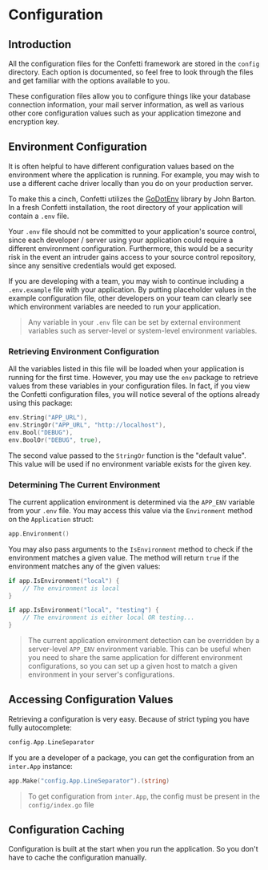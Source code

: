 # Configuration
<ToggleDarkMode/>

## Introduction

All the configuration files for the Confetti framework are stored in the `config` directory. Each option is documented, so feel free to look through the files and get familiar with the options available to you.

These configuration files allow you to configure things like your database connection information, your mail server information, as well as various other core configuration values such as your application timezone and encryption key.

## Environment Configuration

It is often helpful to have different configuration values based on the environment where the application is running. For example, you may wish to use a different cache driver locally than you do on your production server.

To make this a cinch, Confetti utilizes the [GoDotEnv](https://github.com/joho/godotenv) library by John Barton. In a fresh Confetti installation, the root directory of your application will contain a `.env` file.

Your `.env` file should not be committed to your application's source control, since each developer / server using your application could require a different environment configuration. Furthermore, this would be a security risk in the event an intruder gains access to your source control repository, since any sensitive credentials would get exposed.

If you are developing with a team, you may wish to continue including a `.env.example` file with your application. By putting placeholder values in the example configuration file, other developers on your team can clearly see which environment variables are needed to run your application.

> Any variable in your `.env` file can be set by external environment variables such as server-level or system-level environment variables.

### Retrieving Environment Configuration

All the variables listed in this file will be loaded when your application is running for the first time. However, you may use the `env` package to retrieve values from these variables in your configuration files. In fact, if you view the Confetti configuration files, you will notice several of the options already using this package:

``` go
env.String("APP_URL"),
env.StringOr("APP_URL", "http://localhost"),
env.Bool("DEBUG"),
env.BoolOr("DEBUG", true),
```

The second value passed to the `StringOr` function is the "default value". This value will be used if no environment variable exists for the given key.

### Determining The Current Environment

The current application environment is determined via the `APP_ENV` variable from your `.env` file. You may access this value via the `Environment` method on the `Application` struct:

``` go
app.Environment()
```

You may also pass arguments to the `IsEnvironment` method to check if the environment matches a given value. The method will return `true` if the environment matches any of the given values:

``` go
if app.IsEnvironment("local") {
    // The environment is local
}

if app.IsEnvironment("local", "testing") {
    // The environment is either local OR testing...
}
```

> The current application environment detection can be overridden by a server-level `APP_ENV` environment variable. This can be useful when you need to share the same application for different environment configurations, so you can set up a given host to match a given environment in your server's configurations.

## Accessing Configuration Values

Retrieving a configuration is very easy. Because of strict typing you have fully autocomplete:

``` go
config.App.LineSeparator
```

If you are a developer of a package, you can get the configuration from an `inter.App` instance:

``` go
app.Make("config.App.LineSeparator").(string)
```

> To get configuration from `inter.App`, the config must be present in the `config/index.go` file

## Configuration Caching

Configuration is built at the start when you run the application. So you don't have to cache the configuration manually.
